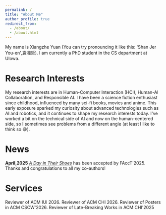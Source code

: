 ```yaml
---
permalink: /
title: "About Me"
author_profile: true
redirect_from: 
  - /about/
  - /about.html
---
```

My name is Xiangzhe Yuan (You can try pronouncing it like this: 'Shan Jer You-en',袁湘哲). I am currently a PhD student in the CS department at UIowa.

Research Interests
======
My research interests are in Human-Computer Interaction (HCI), Human-AI Collaboration, and Responsible AI. I have been a science fiction enthusiast since childhood, influenced by many sci-fi books, movies and anime. This early exposure sparked my curiosity about advanced technologies such as AI and robotics, and it continues to shape my research interests today.  I've worked a bit on the technical side of AI and now on the human-centered side, so I sometimes see problems from a different angle (at least I like to think so 😅).


News
======
**April,2025** <i>[A Day in Their Shoes](https://dl.acm.org/doi/abs/10.1145/3715275.3732090)</i> has been accepted by FAccT'2025. Thanks and congratulations to all my co-authors!


Services
======
Reviewer of ACM IUI 2026.
Reviewer of ACM CHI 2026.
Reviewer of Posters in ACM CSCW'2026.
Reviewer of Late-Breaking Works in ACM CHI'2025